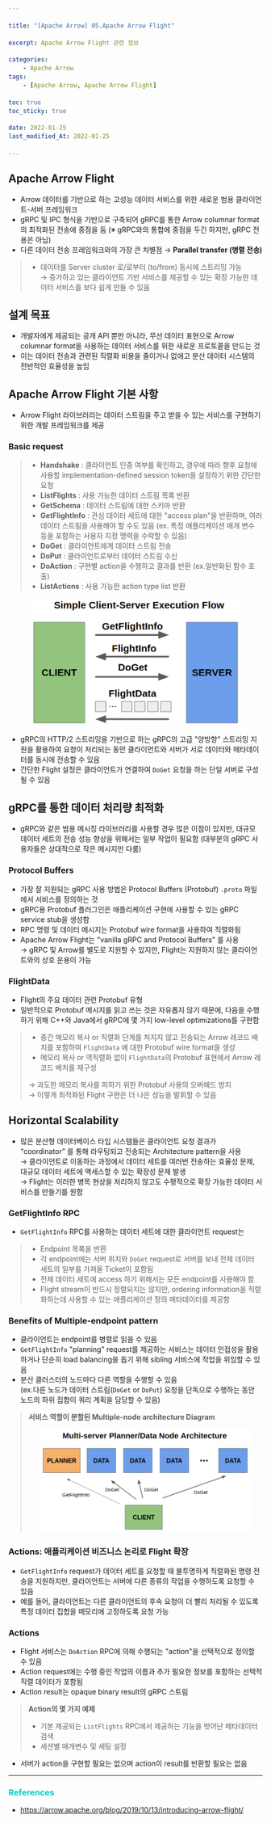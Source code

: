 ```yaml
---

title: "[Apache Arrow] 05.Apache Arrow Flight" 

excerpt: Apache Arrow Flight 관련 정보  

categories: 
    - Apache Arrow
tags:
    - [Apache Arrow, Apache Arrow Flight]

toc: true
toc_sticky: true

date: 2022-01-25
last_modified_At: 2022-01-25

---
```


## Apache Arrow Flight 
- Arrow 데이터를 기반으로 하는 고성능 데이터 서비스를 위한 새로운 범용 클라이언트-서버 프레임워크 
- gRPC 및 IPC 형식을 기반으로 구축되어 gRPC를 통한 Arrow columnar format의 최적화된 전송에 중점을 둠 (※ gRPC와의 통합에 중점을 두긴 하지만, gRPC 전용은 아님)
- 다른 데이터 전송 프레임워크와의 가장 큰 차별점 → **Parallel transfer (병렬 전송)**

> - 데이터를 Server cluster 로/로부터 (to/from) 동시에 스트리밍 가능      
>    → 증가하고 있는 클라이언트 기반 서비스를 제공할 수 있는 확장 가능한 데이터 서비스를 보다 쉽게 만들 수 있음 


## 설계 목표 
- 개발자에게 제공되는 공개 API 뿐만 아니라, 무선 데이터 표현으로 Arrow columnar format을 사용하는 데이터 서비스를 위한 새로운 프로토콜을 만드는 것 
- 이는 데이터 전송과 관련된 직렬화 비용을 줄이거나 없애고 분산 데이터 시스템의 전반적인 효율성을 높임 



## Apache Arrow Flight 기본 사항 
- Arrow Flight 라이브러리는 데이터 스트림을 주고 받을 수 있는 서비스를 구현하기 위한 개발 프레임워크를 제공 

### Basic request 

> - **Handshake** : 클라이언트 인증 여부를 확인하고, 경우에 따라 향후 요청에 사용할 implementation-defined session token을 설정하기 위한 간단한 요청 
> - **ListFlights** : 사용 가능한 데이터 스트림 목록 반환 
> - **GetSchema** : 데이터 스트림에 대한 스키마 반환 
> - **GetFlightInfo** : 관심 데이터 세트에 대한 "access plan"을 반환하며, 여러 데이터 스트림을 사용해야 할 수도 있음 (ex. 특정 애플리케이션 매개 변수 등을 포함하는 사용자 지정 명력을 수락할 수 있음)
> - **DoGet** : 클라이언트에게 데이터 스트림 전송 
> - **DoPut** : 클라이언트로부터 데이터 스트림 수신 
> - **DoAction** : 구현별 action을 수행하고 결과를 반환 (ex.일반화된 함수 호출)
> - **ListActions** : 사용 가능한 action type list 반환
<p align="center"><img src="/assets/img/Flight_1.png"></p>

- gRPC의 HTTP/2 스트리밍을 기반으로 하는 gRPC의 고급 "양방향" 스트리밍 지원을 활용하여 요청이 처리되는 동안 클라이언트와 서버가 서로 데이터와 메타데이터를 동시에 전송할 수 있음 
- 간단한 Flight 설정은 클라이언트가 연결하여 `DoGet` 요청을 하는 단일 서버로 구성될 수 있음 



## gRPC를 통한 데이터 처리량 최적화 
- gRPC와 같은 범용 메시징 라이브러리를 사용할 경우 많은 이점이 있지만, 대규모 데이터 세트의 전송 성능 향상을 위해서는 일부 작업이 필요함 (대부분의 gRPC 사용자들은 상대적으로 작은 메시지만 다룸)

### Protocol Buffers 
- 가장 잘 지원되는 gRPC 사용 방법은 Protocol Buffers (Protobuf) `.proto` 파일에서 서비스를 정의하는  것 
- gRPC용 Protobuf 플러그인은 애플리케이션 구현에 사용할 수 있는 gRPC service stub을 생성함 
- RPC 명령 및 데이터 메시지는 Protobuf wire format을 사용하여 직렬화됨 
- Apache Arrow Flight는 "vanilla gRPC and Protocol Buffers" 를 사용      
  → gRPC 및 Arrow를 별도로 지원할 수 있지만, Flight는 지원하지 않는 클라이언트와의 상호 운용이 가능 

### FlightData 
- Flight의 주요 데이터 관련 Protobuf 유형 
- 일반적으로 Protobuf 메시지를 읽고 쓰는 것은 자유롭지 않기 때문에, 다음을 수행하기 위해 C++와 Java에서 gRPC에 몇 가지 low-level optimizations를 구현함 

> - 중간 메모리 복사 or 직렬화 단계를 처지지 않고 전송되는 Arrow 레코드 배치를 포함하여 `FlightData` 에 대한 Protobuf wire format을 생성 
>- 메모리 복사 or 역직렬화 없이 `FlightData`의 Protobuf 표현에서 Arrow 레코드 배치를 재구성 
> 
> → 과도한 메모리 복사를 피하기 위한 Protobuf 사용의 오버헤드 방지              
> → 이렇게 최적화된 Flight 구현은 더 나은 성능을 발휘할 수 있음 


## Horizontal Scalability 
- 많은 분산형 데이터베이스 타입 시스템들은 클라이언트 요청 결과가 “coordinator” 를 통해 라우팅되고 전송되는 Architecture pattern을 사용        
  → 클라이언트로 이동하는 과정에서 데이터 세트를 여러번 전송하는 효율성 문제, 대규모 데이터 세트에 액세스할 수 있는 확장성 문제 발생         
  → Flight는 이러한 병목 현상을 처리하지 않고도 수평적으로 확장 가능한 데이터 서비스를 만들기를 원함 

### GetFlightInfo RPC 
- `GetFlightInfo` RPC를 사용하는 데이터 세트에 대한 클라이언트 request는 

> - Endpoint 목록을 반환
> - 각 endpoint에는 서버 위치와 `DoGet` request로 서버를 보내 전체 데이터 세트의 일부를 가져올 Ticket이 포함됨 
> - 전체 데이터 세트에 access 하기 위해서는 모든 endpoint를 사용해야 함 
> - Flight stream이 반드시 정렬되지는 않지만, ordering information을 직렬화하는데 사용할 수 있는 애플리케이션 정의 메타데이터를 제공함 

### Benefits of Multiple-endpoint pattern 
- 클라이언트는 endpoint를 병렬로 읽을 수 있음 
- `GetFlightInfo` "planning" request를 제공하는 서비스는 데이터 인접성을 활용하거나 단순히 load balancing을 돕기 위해 sibling 서비스에 작업을 위임할 수 있음 
- 분산 클러스터의 노드마다 다른 역할을 수행할 수 있음            
  (ex.다른 노드가 데이터 스트림(`DoGet` or `DoPut`) 요청을 단독으로 수행하는 동안 노드의 하위 집합이 쿼리 계획을 담당할 수 있음)

> **서비스 역할이 분할된 Multiple-node architecture Diagram**
>
> <p align="center"><img src="/assets/img/MultipleNodeArchitecture.png"></p>



### Actions: 애플리케이션 비즈니스 논리로 Flight 확장 
- `GetFlightInfo` request가 데이터 세트를 요청할 때 불투명하게 직렬화된 명령 전송을 지원하지만, 클라이언트는 서버에 다른 종류의 작업을 수행하도록 요청할 수 있음 
- 예를 들어, 클라이언트는 다른 클라이언트의 후속 요청이 더 빨리 처리될 수 있도록 특정 데이터 집합을 메모리에 고정하도록 요청 가능 

### Actions 
- Flight 서비스는 `DoAction` RPC에 의해 수행되는 "action"을 선택적으로 정의할 수 있음 
- Action request에는 수행 중인 작업의 이름과 추가 필요한 정보를 포함하는 선택적 직렬 데이터가 포함됨 
- Action result는 opaque binary result의 gRPC 스트림 

> **Action의 몇 가지 예제** 
> - 기본 제공되는 `ListFlights` RPC에서 제공하는 기능을 벗어난 메타데이터 검색 
> - 세션별 매개변수 및 세팅 설정 

- 서버가 action을 구현할 필요는 없으며 action이 result를 반환할 필요는 없음 

***

### <span style="color:#00CCCC">References</span>
- <https://arrow.apache.org/blog/2019/10/13/introducing-arrow-flight/>